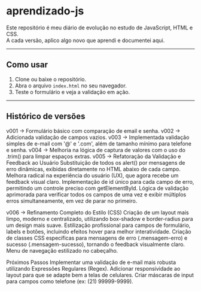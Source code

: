 # aprendizado-js 

Este repositório é meu diário de evolução no estudo de JavaScript, HTML e CSS.  
A cada versão, aplico algo novo que aprendi e documentei aqui.

---

## Como usar
1. Clone ou baixe o repositório.
2. Abra o arquivo `index.html` no seu navegador.
3. Teste o formulário e veja a validação em ação.

---

## Histórico de versões

v001 → Formulário básico com comparação de email e senha.
v002 → Adicionada validação de campos vazios.
v003 → Implementada validação simples de e-mail com '@' e '.com', além de tamanho mínimo para telefone e senha.
v004 → Melhoria na lógica de captura de valores com o uso do .trim() para limpar espaços extras.
v005 → Refatoração da Validação e Feedback ao Usuário
Substituição de todos os alert() por mensagens de erro dinâmicas, exibidas diretamente no HTML abaixo de cada campo.
Melhora radical na experiência do usuário (UX), que agora recebe um feedback visual claro.
Implementação de id único para cada campo de erro, permitindo um controle preciso com getElementById.
Lógica de validação aprimorada para verificar todos os campos de uma vez e exibir múltiplos erros simultaneamente, em vez de parar no primeiro.

v006 → Refinamento Completo do Estilo (CSS)
Criação de um layout mais limpo, moderno e centralizado, utilizando box-shadow e border-radius para um design mais suave.
Estilização profissional para campos de formulário, labels e botões, incluindo efeitos hover para melhor interatividade.
Criação de classes CSS específicas para mensagens de erro (.mensagem-erro) e sucesso (.mensagem-sucesso), tornando o feedback visualmente claro.
Menu de navegação estilizado no cabeçalho.

Próximos Passos
Implementar uma validação de e-mail mais robusta utilizando Expressões Regulares (Regex).
Adicionar responsividade ao layout para que se adapte bem a telas de celulares.
Criar máscaras de input para campos como telefone (ex: (21) 99999-9999).
